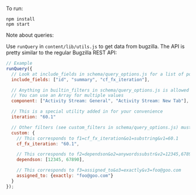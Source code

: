 To run:

```
npm install
npm start
```

Note about queries:

Use `runQuery` in `content/lib/utils.js` to get data from bugzilla. The API is pretty similar to the regular
Bugzilla REST API:

```js
// Example
runQuery({
  // Look at include_fields in schema/query_options.js for a list of possible options
  include_fields: ["id", "summary", "cf_fx_iteration"],

  // Anything in builtin_filters in schema/query_options.js is allowed at the top level.
  // You can use an Array for multiple values
  component: ["Activity Stream: General", "Activity Stream: New Tab"],

  // This is a special utility added in for your convenience
  iteration: "60.1"

  // Other filters (see custom_filters in schema/query_options.js) must be added to the "custom" field
  custom: {
    // This corresponds to f1=cf_fx_iteration&o1=substring&v1=60.1
    cf_fx_iteration: "60.1",

    // This corresponds to f2=dependson&o2=anywordssubstr&v2=12345,67890
    dependson: [12345, 67890],

    // This corresponds to f3=assigned_to&o3=exactly&v3=foo@goo.com
    assigned_to: {exactly: "foo@goo.com"}
  }
});
